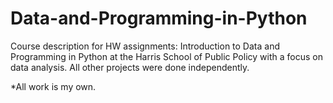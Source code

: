 # Data-and-Programming-in-Python
Course description for HW assignments: Introduction to Data and Programming in Python at the Harris School of Public Policy with a focus on data analysis. 
All other projects were done independently. 

*All work is my own. 
